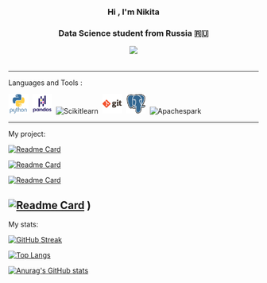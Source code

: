 
<h3 align="center">Hi , I'm Nikita </a> 
<h3 align="center">Data Science student from Russia 🇷🇺</h3>
</div>
<div id="badges" align="center">
  <a href="https://t.me/NikitaSoloveoff">
    <img src="https://img.shields.io/badge/Telegram-blue?logo=telegram&logoColor=white&style=for-the-badge"/>
  </a>
</div>
<div id="badges" align="center">
    <img src="https://komarev.com/ghpvc/?username=SolovevNS&style=flat-square&color=blue" alt=""/>
</div>

---

Languages and Tools :
 
<div>
  <img src="https://github.com/devicons/devicon/blob/master/icons/python/python-original-wordmark.svg" title="Python" alt="Python" width="40" height="40"/>&nbsp;
  <img src="https://github.com/devicons/devicon/blob/master/icons/pandas/pandas-original-wordmark.svg" title="Pandas" alt="Pandas" width="40" height="40"/>&nbsp;
  <img src="https://github.com/simple-icons/simple-icons/blob/develop/icons/scikitlearn.svg" title="Scikitlearn" alt="Scikitlearn" width="40" height="40"/>&nbsp;
  <img src="https://github.com/devicons/devicon/blob/master/icons/git/git-original-wordmark.svg" title="Git" alt="Git" width="40" height="40"/>&nbsp;
  <img src="https://github.com/devicons/devicon/blob/master/icons/postgresql/postgresql-original.svg" title="Postgresql" alt="Postgresql" width="40" height="40"/>&nbsp;
<img src="https://github.com/simple-icons/simple-icons/blob/develop/icons/apachespark.svg" title="Apachespark" alt="Apachespark" width="40" height="40"/>&nbsp
</div>

---

My project:

[![Readme Card](https://github-readme-stats.vercel.app/api/pin/?username=SolovevNS&repo=predict-for-oil-production)](https://github.com/SolovevNS/predict-for-oil-production)

[![Readme Card](https://github-readme-stats.vercel.app/api/pin/?username=SolovevNS&repo=hotel-cancel-pred)](https://github.com/SolovevNS/hotel-cancel-pred)

[![Readme Card](https://github-readme-stats.vercel.app/api/pin/?username=SolovevNS&repo=housing-price-pred-spark)](https://github.com/SolovevNS/housing-price-pred-spark )

[![Readme Card](https://github-readme-stats.vercel.app/api/pin/?username=SolovevNS&repo=car-price-predict)](https://github.com/SolovevNS/car-price-predict) )
---

My stats:

[![GitHub Streak](http://github-readme-streak-stats.herokuapp.com?user=SolovevNS&theme=sea)](https://git.io/streak-stats)

[![Top Langs](https://github-readme-stats.vercel.app/api/top-langs/?username=SolovevNS&card_width=500px&layout=compact&theme=blue)](https://github.com/anuraghazra/github-readme-stats)

[![Anurag's GitHub stats](https://github-readme-stats.vercel.app/api?username=SolovevNS&theme=sea)](https://github.com/anuraghazra/github-readme-stats)





